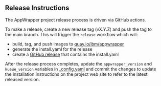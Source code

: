 ## Release Instructions

The AppWrapper project release process is driven via GitHub actions.

To make a release, create a new release tag (vX.Y.Z) and push the
tag to the main branch.  This will trigger the `release` workflow which
will:
   + build, tag, and push images to [quay.io/ibm/appwrapper](https://quay.io/repository/ibm/appwrapper)
   + generate the install.yaml for the release
   + create a [GitHub release](https://github.com/project-codeflare/appwrapper/releases) that contains the install.yaml

After the release process completes, update the
`appwrapper_version` and `kueue_version` variables in
[_config.yaml](../site/_config.yaml) and commit the changes to
update the installation instructions on the project web site to
refer to the latest released version.
